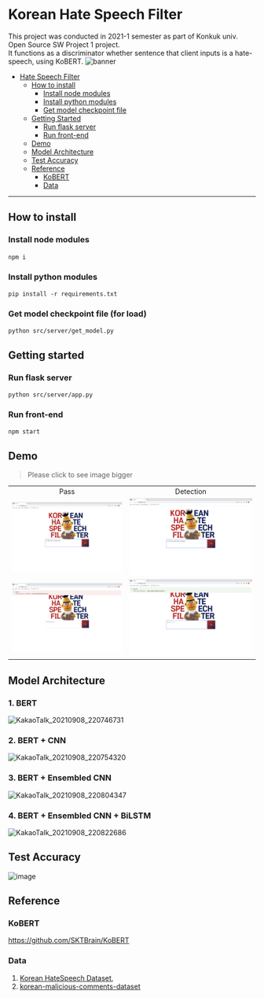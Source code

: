 # Korean Hate Speech Filter
This project was conducted in 2021-1 semester as part of Konkuk univ. Open Source SW Project 1 project.\
It functions as a discriminator whether sentence that client inputs is a hate-speech, using KoBERT.
![banner](https://user-images.githubusercontent.com/39583312/160071672-af0e628c-d27c-41fd-b52c-7c80c0181dbe.png)

* [Hate Speech Filter](#hate-speech-filter)
  * [How to install](#how-to-install)
    * [Install node modules](#install-node-modules)
    * [Install python modules](#install-python-modules)
    * [Get model checkpoint file](#get-model-checkpoint-file-for-load)
  * [Getting Started](#getting-started)
    * [Run flask server](#run-flask-server)
    * [Run front-end](#run-front-end)
  * [Demo](#demo)
  * [Model Architecture](#model-architecture)
  * [Test Accuracy](#test-accuracy)
  * [Reference](#reference)
    * [KoBERT](#kobert)
    * [Data](#data)

---

## How to install

### Install node modules
```
npm i
```

### Install python modules
```
pip install -r requirements.txt
```

### Get model checkpoint file (for load)
```
python src/server/get_model.py
```

## Getting started

### Run flask server
```
python src/server/app.py
```

### Run front-end
```
npm start
```

## Demo
> Please click to see image bigger
<table>
  <tr>
   <td align=center>Pass</td>
   <td align=center>Detection</td>
  </tr>
  <tr>
    <td><img src="demo/1.png" alt="1" ></td>
    <td><img src="demo/3.png" alt="2" ></td>
  </tr>
  <tr>
    <td><img src="demo/2.png" alt="3" ></td>
    <td><img src="demo/4.png" alt="4" ></td>
  </tr>
</table>


## Model Architecture

### 1. BERT
![KakaoTalk_20210908_220746731](https://user-images.githubusercontent.com/39490214/132515385-4b2d0325-dbfd-45c3-974e-d6ef8e72b554.png)

### 2. BERT + CNN
![KakaoTalk_20210908_220754320](https://user-images.githubusercontent.com/39490214/132515628-62e0d2b3-5267-4d62-b6f0-2fc29400a984.png)

### 3. BERT + Ensembled CNN
![KakaoTalk_20210908_220804347](https://user-images.githubusercontent.com/39490214/132515733-2366470f-94d7-4ce2-b838-adff55e6b38c.png)

### 4. BERT + Ensembled CNN + BiLSTM
![KakaoTalk_20210908_220822686](https://user-images.githubusercontent.com/39490214/132515781-6d5f029c-1e0a-42e3-b14e-61842841eac3.png)

## Test Accuracy
![image](https://user-images.githubusercontent.com/77087144/132781502-f1edb88e-ca56-4207-82f2-f8914468ea87.png)

## Reference

### KoBERT
https://github.com/SKTBrain/KoBERT

### Data
1. [Korean HateSpeech Dataset, ](https://github.com/kocohub/korean-hate-speech/blob/master/labeled/train.tsv)
2. [korean-malicious-comments-dataset](https://github.com/ZIZUN/korean-malicious-comments-dataset)
